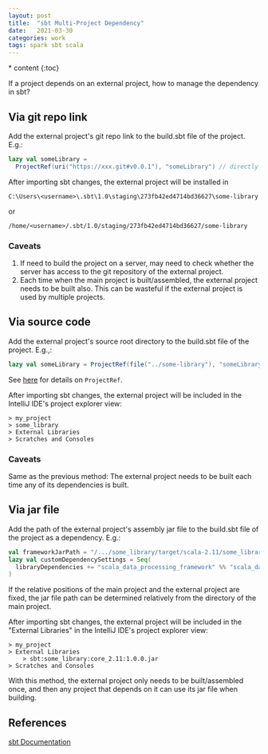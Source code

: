 ```yaml
---
layout: post
title:  "sbt Multi-Project Dependency"
date:   2021-03-30
categories: work
tags: spark sbt scala
---
```

<head>
    <script src="https://cdn.mathjax.org/mathjax/latest/MathJax.js?config=TeX-AMS-MML_HTMLorMML" type="text/javascript"></script>
    <script type="text/x-mathjax-config">
        MathJax.Hub.Config({
            tex2jax: {
            skipTags: ['script', 'noscript', 'style', 'textarea', 'pre'],
            inlineMath: [['$','$']]
            }
        });
    </script>
</head>
* content
{:toc}

If a project depends on an external project, how to manage the dependency in sbt?



## Via git repo link

Add the external project's git repo link to the build.sbt file of the project. E.g.:
```scala
lazy val someLibrary =
  ProjectRef(uri("https://xxx.git#v0.0.1"), "someLibrary") // directly load package from git
```
After importing sbt changes, the external project will be installed in 
```
C:\Users\<username>\.sbt\1.0\staging\273fb42ed4714bd36627\some-library
```
or
```
/home/<username>/.sbt/1.0/staging/273fb42ed4714bd36627/some-library
```

### Caveats

1. If need to build the project on a server, may need to check whether the server has access to the git repository of the external project.
2. Each time when the main project is built/assembled, the external project needs to be built also. This can be wasteful if the external project is used by multiple projects.

## Via source code

Add the external project's source root directory to the build.sbt file of the project. E.g.,:
```scala
lazy val someLibrary = ProjectRef(file("../some-library"), "someLibrary")
```
See [here](https://www.scala-sbt.org/1.x/api/sbt/ProjectRef.html) for details on `ProjectRef`.

After importing sbt changes, the external project will be included in the IntelliJ IDE's project explorer view:
```
> my_project
> some_library
> External Libraries
> Scratches and Consoles
```

### Caveats

Same as the previous method: The external project needs to be built each time any of its dependencies is built.

## Via jar file

Add the path of the external project's assembly jar file to the build.sbt file of the project as a dependency. E.g.:
```scala
val frameworkJarPath = "/.../some_library/target/scala-2.11/some_library-assembly-1.0.0.jar"
lazy val customDependencySettings = Seq(
  libraryDependencies += "scala_data_processing_framework" %% "scala_data_processing_framework" % "1.0.0" from frameworkJarPath
)
```
If the relative positions of the main project and the external project are fixed, the jar file path can be determined relatively from the directory of the main project.

After importing sbt changes, the external project will be included in the "External Libraries" in the IntelliJ IDE's project explorer view:
```
> my_project
> External Libraries
    > sbt:some_library:core_2.11:1.0.0.jar
> Scratches and Consoles
```

With this method, the external project only needs to be built/assembled once, and then any project that depends on it can use its jar file when building.

## References

[sbt Documentation](https://www.scala-sbt.org/1.x/docs/index.html)